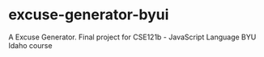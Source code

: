 # excuse-generator-byui
A Excuse Generator. Final project for CSE121b - JavaScript Language BYU Idaho course
